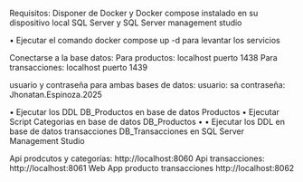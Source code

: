 Requisitos: Disponer de Docker y Docker compose instalado en su dispositivo local
SQL Server y SQL Server management studio

• Ejecutar el comando docker compose up -d para levantar los servicios

Conectarse a la base datos:
Para productos: localhost puerto 1438
Para transacciones: localhost puerto 1439

usuario y contraseña para ambas bases de datos:
usuario: sa 
contraseña: Jhonatan.Espinoza.2025

•  Ejecutar los DDL DB_Productos en base de datos Productos
• Ejecutar Script Categorias en base de datos DB_Productos
• • Ejecutar los DDL en base de datos transacciones DB_Transacciones en SQL Server Management Studio



Api prodcutos y categorías: http://localhost:8060
Api transacciones: http://localhost:8061
Web App producto transacciones http://localhost:8062